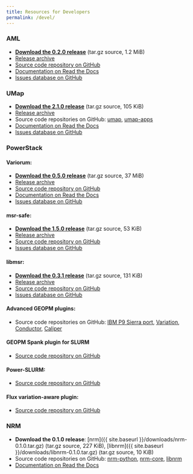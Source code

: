 ```yaml
---
title: Resources for Developers
permalink: /devel/
---
```


### AML

* [<i class="fas fa-download"></i> **Download the 0.2.0 release**](https://github.com/anlsys/aml/releases/download/v0.2.0/aml-0.2.0.tar.gz) (tar.gz source, 1.2&nbsp;MiB)
* [<i class="fas fa-download"></i> Release archive](https://github.com/anlsys/aml/releases)
* [<i class="fas fa-code-branch"></i> Source code repository on GitHub](https://github.com/anlsys/aml)
* [<i class="fas fa-book"></i> Documentation on Read the Docs](https://argo-aml.readthedocs.io/en/latest/)
* [<i class="fas fa-bug"></i> Issues database on GitHub](https://github.com/anlsys/aml/issues)

### UMap

* [<i class="fas fa-download"></i> **Download the 2.1.0 release**](https://github.com/LLNL/umap/archive/v2.1.0.tar.gz) (tar.gz source, 105&nbsp;KiB)
* [<i class="fas fa-download"></i> Release archive](https://github.com/LLNL/umap/releases)
* <i class="fas fa-code-branch"></i> Source code repositories on GitHub:
[umap](https://github.com/LLNL/umap),
[umap-apps](https://github.com/LLNL/umap-apps)
* [<i class="fas fa-book"></i> Documentation on Read the Docs](https://llnl-umap.readthedocs.io/en/develop/)
* [<i class="fas fa-bug"></i> Issues database on GitHub](https://github.com/LLNL/umap/issues)

### PowerStack

#### Variorum:

* [<i class="fas fa-download"></i> **Download the 0.5.0 release**](https://github.com/LLNL/variorum/archive/v0.5.0.tar.gz) (tar.gz source, 37&nbsp;MiB)
* [<i class="fas fa-download"></i> Release archive](https://github.com/LLNL/variorum/releases)
* [<i class="fas fa-code-branch"></i> Source code repository on GitHub](https://github.com/LLNL/variorum)
* [<i class="fas fa-book"></i> Documentation on Read the Docs](https://variorum.readthedocs.io/en/latest/)
* [<i class="fas fa-bug"></i> Issues database on GitHub](https://github.com/LLNL/variorum/issues)

#### msr-safe:

* [<i class="fas fa-download"></i> **Download the 1.5.0 release**](https://github.com/LLNL/msr-safe/archive/v1.5.0.tar.gz) (tar.gz source, 53&nbsp;KiB)
* [<i class="fas fa-download"></i> Release archive](https://github.com/LLNL/msr-safe/releases)
* [<i class="fas fa-code-branch"></i> Source code repository on GitHub](https://github.com/LLNL/msr-safe)
* [<i class="fas fa-bug"></i> Issues database on GitHub](https://github.com/LLNL/msr-safe/issues)

#### libmsr:

* [<i class="fas fa-download"></i> **Download the 0.3.1 release**](https://github.com/LLNL/libmsr/archive/v0.3.1.tar.gz) (tar.gz source, 131&nbsp;KiB)
* [<i class="fas fa-download"></i> Release archive](https://github.com/LLNL/libmsr/tags)
* [<i class="fas fa-code-branch"></i> Source code repository on GitHub](https://github.com/LLNL/libmsr)
* [<i class="fas fa-bug"></i> Issues database on GitHub](https://github.com/LLNL/libmsr/issues)

#### Advanced GEOPM plugins:

* <i class="fas fa-code-branch"></i> Source code repositories on GitHub:
[IBM P9 Sierra port](https://github.com/amarathe84/geopm/tree/ibm-port),
[Variation](https://github.com/amarathe84/geopm/tree/dev/ecp),
[Conductor](https://github.com/amarathe84/geopm),
[Caliper](https://github.com/amarathe84/Caliper)

#### GEOPM Spank plugin for SLURM

* [<i class="fas fa-code-branch"></i> Source code repository on GitHub](https://github.com/geopm/geopm-slurm)

#### Power-SLURM:

* [<i class="fas fa-code-branch"></i> Source code repository on GitHub](https://github.com/tpatki/power-slurm)

#### Flux variation-aware plugin:
* [<i class="fas fa-code-branch"></i> Source code repository on GitHub](https://github.com/tpatki/resource-query)

### NRM

* <i class="fas fa-download"></i> **Download the 0.1.0 release**:
[nrm]({{ site.baseurl }}/downloads/nrm-0.1.0.tar.gz) (tar.gz source, 227&nbsp;KiB),
[libnrm]({{ site.baseurl }}/downloads/libnrm-0.1.0.tar.gz) (tar.gz source, 10&nbsp;KiB)
* <i class="fas fa-code-branch"></i> Source code repositories on GitHub:
[nrm-python](https://github.com/anlsys/nrm-python),
[nrm-core](https://github.com/anlsys/nrm-core),
[libnrm](https://github.com/anlsys/libnrm)
* [<i class="fas fa-book"></i> Documentation on Read the Docs](https://nrm.readthedocs.io/en/main/)
